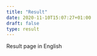 ```yaml
---
title: "Result"
date: 2020-11-10T15:07:27+01:00
draft: false
type: result
---
```


Result page in English
